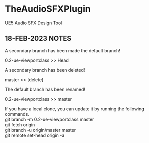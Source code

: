# TheAudioSFXPlugin
 UE5 Audio SFX Design Tool  

## 18-FEB-2023 NOTES

A secondary branch has been made the default branch!  

0.2-ue-viewportclass >> Head  

A secondary branch has been deleted!  

master >> [delete]  

The default branch has been renamed!  

0.2-ue-viewportclass >> master  

If you have a local clone, you can update it by running the following commands.  
git branch -m 0.2-ue-viewportclass master  
git fetch origin  
git branch -u origin/master master  
git remote set-head origin -a  
